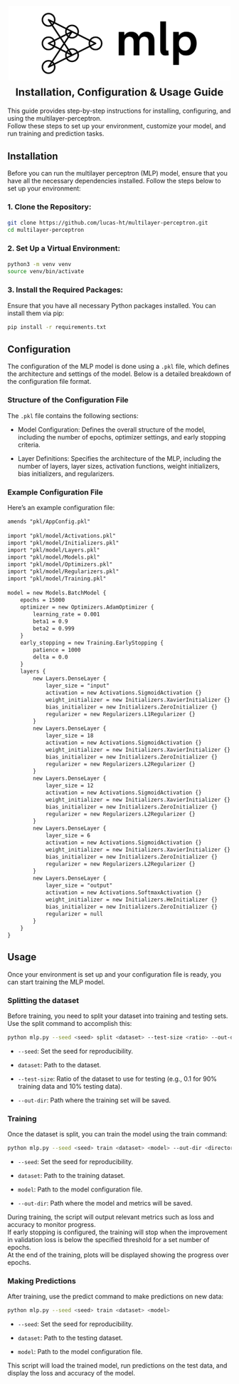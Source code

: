<h1 align="center">
  <picture>
    <source
      media="(prefers-color-scheme: dark)"
      srcset="assets/banner/mlp-dark.svg"
    >
    <img
      alt="multilayer-perceptron"
      src="assets/banner/mlp-light.svg"
      width="500"
    >
  </picture>
  <br>
  <small>Installation, Configuration & Usage Guide</small>
</h1>


This guide provides step-by-step instructions for installing, configuring, and using the multilayer-perceptron.\
Follow these steps to set up your environment, customize your model, and run training and prediction tasks.


## Installation

Before you can run the multilayer perceptron (MLP) model, ensure that you have all the necessary dependencies installed.
Follow the steps below to set up your environment:


### 1. Clone the Repository:

```bash
git clone https://github.com/lucas-ht/multilayer-perceptron.git
cd multilayer-perceptron
```


### 2. Set Up a Virtual Environment:

```bash
python3 -m venv venv
source venv/bin/activate
```


### 3. Install the Required Packages:

Ensure that you have all necessary Python packages installed.
You can install them via pip:

```bash
pip install -r requirements.txt
```


## Configuration

The configuration of the MLP model is done using a `.pkl` file, which defines the architecture and settings of the model.
Below is a detailed breakdown of the configuration file format.


### Structure of the Configuration File

The `.pkl` file contains the following sections:

* Model Configuration: Defines the overall structure of the model, including the number of epochs, optimizer settings, and early stopping criteria.

* Layer Definitions: Specifies the architecture of the MLP, including the number of layers, layer sizes, activation functions, weight initializers, bias initializers, and regularizers.


### Example Configuration File

Here’s an example configuration file:

```pkl
amends "pkl/AppConfig.pkl"

import "pkl/model/Activations.pkl"
import "pkl/model/Initializers.pkl"
import "pkl/model/Layers.pkl"
import "pkl/model/Models.pkl"
import "pkl/model/Optimizers.pkl"
import "pkl/model/Regularizers.pkl"
import "pkl/model/Training.pkl"

model = new Models.BatchModel {
    epochs = 15000
    optimizer = new Optimizers.AdamOptimizer {
        learning_rate = 0.001
        beta1 = 0.9
        beta2 = 0.999
    }
    early_stopping = new Training.EarlyStopping {
        patience = 1000
        delta = 0.0
    }
    layers {
        new Layers.DenseLayer {
            layer_size = "input"
            activation = new Activations.SigmoidActivation {}
            weight_initializer = new Initializers.XavierInitializer {}
            bias_initializer = new Initializers.ZeroInitializer {}
            regularizer = new Regularizers.L1Regularizer {}
        }
        new Layers.DenseLayer {
            layer_size = 18
            activation = new Activations.SigmoidActivation {}
            weight_initializer = new Initializers.XavierInitializer {}
            bias_initializer = new Initializers.ZeroInitializer {}
            regularizer = new Regularizers.L2Regularizer {}
        }
        new Layers.DenseLayer {
            layer_size = 12
            activation = new Activations.SigmoidActivation {}
            weight_initializer = new Initializers.XavierInitializer {}
            bias_initializer = new Initializers.ZeroInitializer {}
            regularizer = new Regularizers.L2Regularizer {}
        }
        new Layers.DenseLayer {
            layer_size = 6
            activation = new Activations.SigmoidActivation {}
            weight_initializer = new Initializers.XavierInitializer {}
            bias_initializer = new Initializers.ZeroInitializer {}
            regularizer = new Regularizers.L2Regularizer {}
        }
        new Layers.DenseLayer {
            layer_size = "output"
            activation = new Activations.SoftmaxActivation {}
            weight_initializer = new Initializers.HeInitializer {}
            bias_initializer = new Initializers.ZeroInitializer {}
            regularizer = null
        }
    }
}
```


## Usage

Once your environment is set up and your configuration file is ready, you can start training the MLP model.


### Splitting the dataset

Before training, you need to split your dataset into training and testing sets.
Use the split command to accomplish this:

```bash
python mlp.py --seed <seed> split <dataset> --test-size <ratio> --out-dir <directory>
```

* `--seed`: Set the seed for reproducibility.

* `dataset`: Path to the dataset.

* `--test-size`: Ratio of the dataset to use for testing (e.g., 0.1 for 90% training data and 10% testing data).

* `--out-dir`: Path where the training set will be saved.


### Training

Once the dataset is split, you can train the model using the train command:

```bash
python mlp.py --seed <seed> train <dataset> <model> --out-dir <directory>
```

* `--seed`: Set the seed for reproducibility.

* `dataset`: Path to the training dataset.

* `model`: Path to the model configuration file.

* `--out-dir`: Path where the model and metrics will be saved.

During training, the script will output relevant metrics such as loss and accuracy to monitor progress.\
If early stopping is configured, the training will stop when the improvement in validation loss is below the specified threshold for a set number of epochs.\
At the end of the training, plots will be displayed showing the progress over epochs.


### Making Predictions

After training, use the predict command to make predictions on new data:

```bash
python mlp.py --seed <seed> train <dataset> <model>
```

* `--seed`: Set the seed for reproducibility.

* `dataset`: Path to the testing dataset.

* `model`: Path to the model configuration file.

This script will load the trained model, run predictions on the test data, and display the loss and accuracy of the model.
